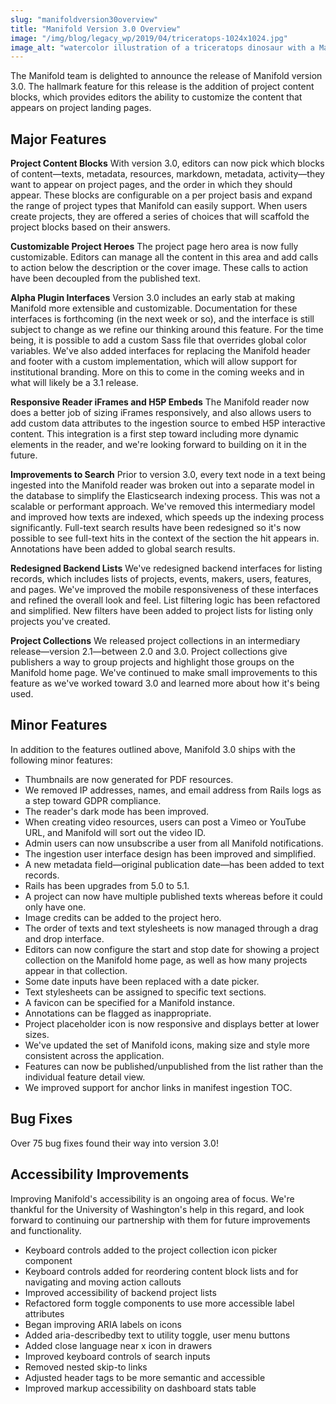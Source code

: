 ```yaml
---
slug: "manifoldversion30overview"
title: "Manifold Version 3.0 Overview"
image: "/img/blog/legacy_wp/2019/04/triceratops-1024x1024.jpg"
image_alt: "watercolor illustration of a triceratops dinosaur with a Manifold logo on its side"
---
```


The Manifold team is delighted to announce the release of Manifold version 3.0. The hallmark feature for this release is the addition of project content blocks, which provides editors the ability to customize the content that appears on project landing pages.

<!--truncate-->


## Major Features

**Project Content Blocks**
With version 3.0, editors can now pick which blocks of content—texts, metadata, resources, markdown, metadata, activity—they want to appear on project pages, and the order in which they should appear. These blocks are configurable on a per project basis and expand the range of project types that Manifold can easily support. When users create projects, they are offered a series of choices that will scaffold the project blocks based on their answers.

**Customizable Project Heroes**
The project page hero area is now fully customizable. Editors can manage all the content in this area and add calls to action below the description or the cover image. These calls to action have been decoupled from the published text.

**Alpha Plugin Interfaces**
Version 3.0 includes an early stab at making Manifold more extensible and customizable. Documentation for these interfaces is forthcoming (in the next week or so), and the interface is still subject to change as we refine our thinking around this feature. For the time being, it is possible to add a custom Sass file that overrides global color variables. We've also added interfaces for replacing the Manifold header and footer with a custom implementation, which will allow support for institutional branding. More on this to come in the coming weeks and in what will likely be a 3.1 release.

**Responsive Reader iFrames and H5P Embeds**
The Manifold reader now does a better job of sizing iFrames responsively, and also allows users to add custom data attributes to the ingestion source to embed H5P interactive content. This integration is a first step toward including more dynamic elements in the reader, and we're looking forward to building on it in the future.

**Improvements to Search**
Prior to version 3.0, every text node in a text being ingested into the Manifold reader was broken out into a separate model in the database to simplify the Elasticsearch indexing process. This was not a scalable or performant approach. We've removed this intermediary model and improved how texts are indexed, which speeds up the indexing process significantly. Full-text search results have been redesigned so it's now possible to see full-text hits in the context of the section the hit appears in. Annotations have been added to global search results.

**Redesigned Backend Lists**
We've redesigned backend interfaces for listing records, which includes lists of projects, events, makers, users, features, and pages. We've improved the mobile responsiveness of these interfaces and refined the overall look and feel. List filtering logic has been refactored and simplified. New filters have been added to project lists for listing only projects you've created.

**Project Collections**
We released project collections in an intermediary release—version 2.1—between 2.0 and 3.0. Project collections give publishers a way to group projects and highlight those groups on the Manifold home page. We've continued to make small improvements to this feature as we've worked toward 3.0 and learned more about how it's being used.

## Minor Features

In addition to the features outlined above, Manifold 3.0 ships with the following minor features:

- Thumbnails are now generated for PDF resources.
- We removed IP addresses, names, and email address from Rails logs as a step toward GDPR compliance.
- The reader's dark mode has been improved.
- When creating video resources, users can post a Vimeo or YouTube URL, and Manifold will sort out the video ID.
- Admin users can now unsubscribe a user from all Manifold notifications.
- The ingestion user interface design has been improved and simplified.
- A new metadata field—original publication date—has been added to text records.
- Rails has been upgrades from 5.0 to 5.1.
- A project can now have multiple published texts whereas before it could only have one.
- Image credits can be added to the project hero.
- The order of texts and text stylesheets is now managed through a drag and drop interface.
- Editors can now configure the start and stop date for showing a project collection on the Manifold home page, as well as how many projects appear in that collection.
- Some date inputs have been replaced with a date picker.
- Text stylesheets can be assigned to specific text sections.
- A favicon can be specified for a Manifold instance.
- Annotations can be flagged as inappropriate.
- Project placeholder icon is now responsive and displays better at lower sizes.
- We've updated the set of Manifold icons, making size and style more consistent across the application.
- Features can now be published/unpublished from the list rather than the individual feature detail view.
- We improved support for anchor links in manifest ingestion TOC.

## Bug Fixes

Over 75 bug fixes found their way into version 3.0!

## Accessibility Improvements

Improving Manifold's accessibility is an ongoing area of focus. We're thankful for the University of Washington's help in this regard, and look forward to continuing our partnership with them for future improvements and functionality.

- Keyboard controls added to the project collection icon picker component
- Keyboard controls added for reordering content block lists and for navigating and moving action callouts
- Improved accessibility of backend project lists
- Refactored form toggle components to use more accessible label attributes
- Began improving ARIA labels on icons
- Added aria-describedby text to utility toggle, user menu buttons
- Added close language near x icon in drawers
- Improved keyboard controls of search inputs
- Removed nested skip-to links
- Adjusted header tags to be more semantic and accessible
- Improved markup accessibility on dashboard stats table



